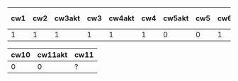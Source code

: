 | cw1 | cw2 | cw3akt | cw3 | cw4akt | cw4 | cw5akt | cw5 | cw6 | cw7akt | cw7 | cw8akt | cw8 | k1 pkt |
|-----|-----|--------|-----|--------|-----|--------|-----|-----|--------|-----|--------|-----|--------|
|   1 |   1 |      1 |   1 |      1 |   1 |      0 |   0 |   1 |      0 |   0 |      0 |   1 |     21 |

| cw10 | cw11akt | cw11 |
|------|---------|------|
|    0 |       0 | ?    |
